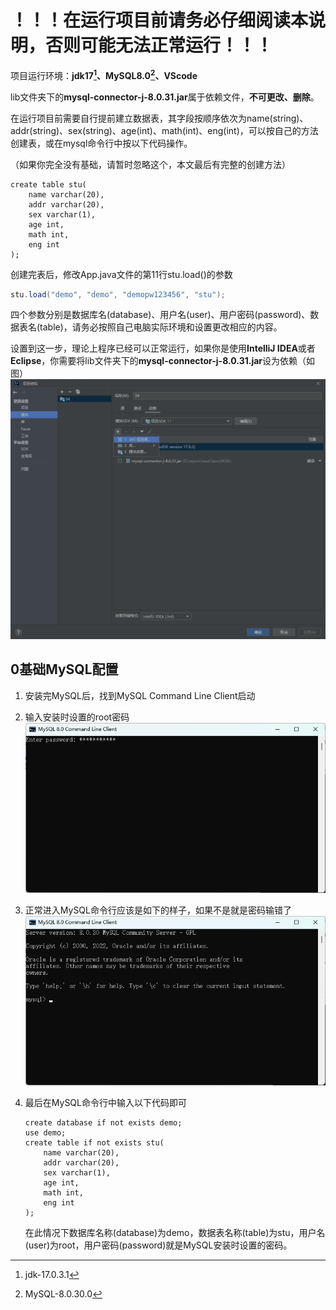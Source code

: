# **！！！在运行项目前请务必仔细阅读本说明，否则可能无法正常运行！！！**

项目运行环境：**jdk17[^1]、MySQL8.0[^2]、VScode**

lib文件夹下的**mysql-connector-j-8.0.31.jar**属于依赖文件，**不可更改、删除**。

在运行项目前需要自行提前建立数据表，其字段按顺序依次为name(string)、addr(string)、sex(string)、age(int)、math(int)、eng(int)，可以按自己的方法创建表，或在mysql命令行中按以下代码操作。

（如果你完全没有基础，请暂时忽略这个，本文最后有完整的创建方法）

```mysql
create table stu(
    name varchar(20),
    addr varchar(20),
    sex varchar(1),
    age int,
    math int,
    eng int
);
```

创建完表后，修改App.java文件的第11行stu.load()的参数

```java
stu.load("demo", "demo", "demopw123456", "stu");
```

四个参数分别是数据库名(database)、用户名(user)、用户密码(password)、数据表名(table)，请务必按照自己电脑实际环境和设置更改相应的内容。

设置到这一步，理论上程序已经可以正常运行，如果你是使用**IntelliJ IDEA**或者**Eclipse**，你需要将lib文件夹下的**mysql-connector-j-8.0.31.jar**设为依赖（如图）![IntelliJ IDEA 配置方法](mysql-connector-j-8.0.31.png)

## 0基础MySQL配置

1. 安装完MySQL后，找到MySQL Command Line Client启动

2. 输入安装时设置的root密码![enter password](pw.png)

3. 正常进入MySQL命令行应该是如下的样子，如果不是就是密码输错了![mysql cmd](mysql.png)

4. 最后在MySQL命令行中输入以下代码即可

   ```mysql
   create database if not exists demo;
   use demo;
   create table if not exists stu(
       name varchar(20),
       addr varchar(20),
       sex varchar(1),
       age int,
       math int,
       eng int
   );
   ```

   在此情况下数据库名称(database)为demo，数据表名称(table)为stu，用户名(user)为root，用户密码(password)就是MySQL安装时设置的密码。

[^1]: jdk-17.0.3.1
[^2]: MySQL-8.0.30.0
